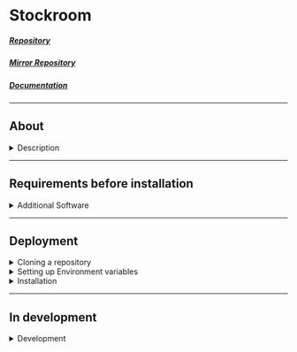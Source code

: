 # **Stockroom**

##### [Repository](https://gitlab.com/NikolajMakarovskij/stockroom)
##### [Mirror Repository](https://github.com/NikolajMakarovskij/myStockroom)

##### [Documentation](https://nikolajmakarovskij.gitlab.io/stockroom/)

___
## About
<details>
<summary> Description </summary>

`This program allows you to set the placement of equipment in the premises, specify the components
and consumables installed in the equipment, and keep a history of component replacement. Allows you to add, write off and dispose of to (co) warehouse(a).
In the "On balance" section, you can specify how consumables and components are listed in accounting.
The functionality of the sections with software and digital signatures
is under development`

`The program is accessed via a browser on the internal LAN. There is an authorization system, an administrator panel,
the system of access rights to sections`

`The program is written using the Django framework (v 5) in python 3.12. It is used as a database
PostgreSQL (v. 14). Docker is used to launch and deploy the program`

</details>

___
## Requirements before installation

<details>
<summary> Additional Software </summary>

1. To deploy the program, you will need pre-installed:
    * Docker и Docker compose

    or

    * Docker desktop

2. The installation of Docker can be found at [link](
https://docs.docker.com/engine/).

3. The installation of Docker compose can be found at [link](
https://docs.docker.com/compose/).

4. The installation of Docker desktop can be found at [link](
https://docs.docker.com/get-docker/).

</details>

___
## Deployment

<details>
<summary>Cloning a repository</summary>

Copying of the repository can be found at [link](
https://docs.github.com/ru/repositories/creating-and-managing-repositories/cloning-a-repository).

</details>

<details>
<summary>Setting up Environment variables</summary>

1. In the folder ***backend/database/Init_db/*** there is a test database to demonstrate the operation of the Program. If you do not need a test database, delete the ***init.sql*** file from the folder;
2. In the ***backend/*** folder, open the ***.env*** file. The values of the variables are shown in the table below:

<details><summary>Environment variables</summary>

|                      Variable | Description                                                                                            |
|--------------------------------:|-----------------------------------------------------------------------------------------------------|
|                           DEBUG | Enables debugging mode. Install ***0*** to disable it. To enable it, set ***1***       |
|                      SECRET_KEY | The key for the cryptographic signature                                                                  |
|            DJANGO_ALLOWED_HOSTS | Allowed hosts. Specify the list of hosts separated by commas                                          |
|                      SQL_ENGINE | When using PostgreSQL, specify ***django.db.backends.postgresql***. It is recommended not to change |
|       SQL_DATABASE, POSTGRES_DB | The name of the database. Must match                                                                            |
|         SQL_USER, POSTGRES_USER | Имя пользователя БД. Должны совпадать                                                               |
| SQL_PASSWORD, POSTGRES_PASSWORD | The name of the database user. Must match                                                            |
|                        SQL_HOST | The name of the database host. It is recommended to leave ***db***                                                       |
|                        SQL_PORT | The database port. It is recommended to leave ***5432***                                                          |
|              SQL_PGDATA, PGDATA | The location of the database inside the container. It is recommended to leave ***"/var/lib/postgresql/data/pgdata"***   |
|       POSTGRES_HOST_AUTH_METHOD | It is recommended to leave ***trust***                                                                 |
|                   CELERY_BROKER | Celery broker server settings. It is recommended to leave ***redis://redis:6379/0***                 |
|                  CELERY_BACKEND | Celery server settings. It is recommended to leave ***redis://redis:6379/0***                         |
</details>
</details>
<details><summary>Installation</summary>

1. After setting up the environment variables, open the ***backend folder in the terminal/***;
2. Enter the command:

    ```
    docker-compose up --build
    ```

3. Wait for the containers to be assembled and launched;
4. After starting the containers, open a new console window;
5. To create a superuser, enter:

    ```
    docker exec -it container_name python3 manage.py createsuperuser
    ```
    
6. Go to [0.0.0.0/home/](http://0.0.0.0/home/) or [localhost/home/](http://localhost/home/);
7. Log in with the data specified in clause 5.

`If the program was deployed from a test database, the user will be available: login: admin password: admin'.`

8. Backup

    ```
    docker exec container_name pg_dump -U SQL_USER -W SQL_DATABASE > init_db_$(date +\%Y-\%m-\%d).sql
    ```

</details>

___
## In development

<details>
<summary> Development </summary>

1. REST API based on Django rest api ([#14](https://gitlab.com/NikolajMakarovskij/stockroom/-/issues/14));
2. frontend based on React ([#14](https://gitlab.com/NikolajMakarovskij/stockroom/-/issues/14));
3. Software app ([#15](https://gitlab.com/NikolajMakarovskij/stockroom/-/issues/15));
4. Signature app ([#16](https://gitlab.com/NikolajMakarovskij/stockroom/-/issues/16)).

</details>